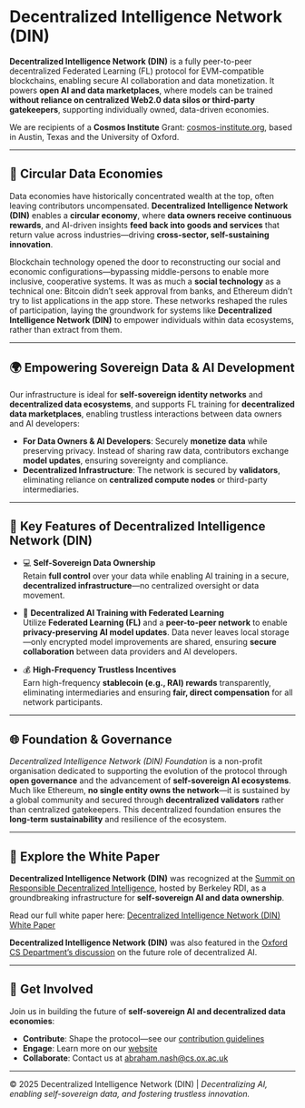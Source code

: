 #  Decentralized Intelligence Network (DIN) 

**Decentralized Intelligence Network (DIN)** is a fully peer-to-peer decentralized Federated Learning (FL) protocol for EVM-compatible blockchains, enabling secure AI collaboration and data monetization. It powers **open AI and data marketplaces**, where models can be trained **without reliance on centralized Web2.0 data silos or third-party gatekeepers**, supporting individually owned, data-driven economies.

We are recipients of a **Cosmos Institute** Grant: [cosmos-institute.org](https://cosmos-institute.org/), based in Austin, Texas and the University of Oxford.  

---

## 🔄 Circular Data Economies  

Data economies have historically concentrated wealth at the top, often leaving contributors uncompensated. **Decentralized Intelligence Network (DIN)** enables a **circular economy**, where **data owners receive continuous rewards**, and AI-driven insights **feed back into goods and services** that return value across industries—driving **cross-sector, self-sustaining innovation**.

Blockchain technology opened the door to reconstructing our social and economic configurations—bypassing middle-persons to enable more inclusive, cooperative systems. It was as much a **social technology** as a technical one: Bitcoin didn’t seek approval from banks, and Ethereum didn’t try to list applications in the app store. These networks reshaped the rules of participation, laying the groundwork for systems like **Decentralized Intelligence Network (DIN)** to empower individuals within data ecosystems, rather than extract from them.

---

## 🌍 Empowering Sovereign Data & AI Development  

Our infrastructure is ideal for **self-sovereign identity networks** and **decentralized data ecosystems**, and supports FL training for **decentralized data marketplaces**, enabling trustless interactions between data owners and AI developers:

- **For Data Owners & AI Developers**: Securely **monetize data** while preserving privacy. Instead of sharing raw data, contributors exchange **model updates**, ensuring sovereignty and compliance.  
- **Decentralized Infrastructure**: The network is secured by **validators**, eliminating reliance on **centralized compute nodes** or third-party intermediaries.  

---

## 🔐 Key Features of Decentralized Intelligence Network (DIN)  

- 💻 **Self-Sovereign Data Ownership**  
  Retain **full control** over your data while enabling AI training in a secure, **decentralized infrastructure**—no centralized oversight or data movement.  

- 🤖 **Decentralized AI Training with Federated Learning**  
  Utilize **Federated Learning (FL)** and a **peer-to-peer network** to enable **privacy-preserving AI model updates**. Data never leaves local storage—only encrypted model improvements are shared, ensuring **secure collaboration** between data providers and AI developers.  

- 💰 **High-Frequency Trustless Incentives**  
  Earn high-frequency **stablecoin (e.g., RAI) rewards** transparently, eliminating intermediaries and ensuring **fair, direct compensation** for all network participants.  

---

## 🌐 Foundation & Governance  

*Decentralized Intelligence Network (DIN) Foundation* is a non-profit organisation dedicated to supporting the evolution of the protocol through **open governance** and the advancement of **self-sovereign AI ecosystems**. Much like Ethereum, **no single entity owns the network**—it is sustained by a global community and secured through **decentralized validators** rather than centralized gatekeepers. This decentralized foundation ensures the **long-term sustainability** and resilience of the ecosystem.  

---

## 📄 Explore the White Paper  

**Decentralized Intelligence Network (DIN)** was recognized at the [Summit on Responsible Decentralized Intelligence](https://rdi.berkeley.edu/events/decentralizationaisummit24), hosted by Berkeley RDI, as a groundbreaking infrastructure for **self-sovereign AI and data ownership**.

Read our full white paper here: [Decentralized Intelligence Network (DIN) White Paper](https://github.com/Doctelligence/White-Paper/blob/main/Decentralized%20Intelligence%20Network%20(DIN).pdf)  

**Decentralized Intelligence Network (DIN)** was also featured in the [Oxford CS Department’s discussion](https://www.linkedin.com/feed/update/urn:li:activity:7229826012803395584/) on the future role of decentralized AI.

---

## 🤝 Get Involved  

Join us in building the future of **self-sovereign AI and decentralized data economies**:  

- **Contribute**: Shape the protocol—see our [contribution guidelines](https://github.com/Doctelligence/DIN-Protocol-Proposals-DPP)  
- **Engage**: Learn more on our [website](https://doctelligence.github.io)  
- **Collaborate**: Contact us at [abraham.nash@cs.ox.ac.uk](mailto:abraham.nash@cs.ox.ac.uk)  

---

© 2025 Decentralized Intelligence Network (DIN) | *Decentralizing AI, enabling self-sovereign data, and fostering trustless innovation.*
